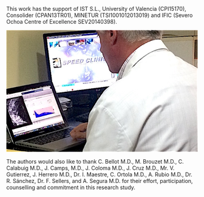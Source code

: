 This work has the support of IST S.L., University of Valencia (CPI15170), Consolider (CPAN13TR01), MINETUR (TSI1001012013019) and IFIC (Severo Ochoa Centre of Excellence SEV20140398).



![](observer1.jpg)

The authors would also like to thank C. Bellot M.D., M. Brouzet M.D., C. Calabuig M.D., J. Camps, M.D., J. Coloma M.D., J. Cruz M.D., Mr. V. Gutierrez, J. Herrero M.D., Dr. I. Maestre, C. Ortola M.D., A. Rubio M.D., Dr. R. Sánchez, Dr. F. Sellers, and A. Segura M.D. for their effort, participation, counselling and commitment in this research study.


